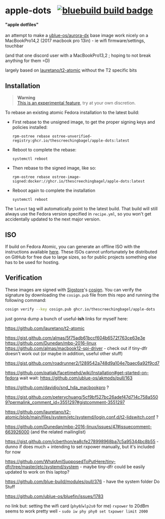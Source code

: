 # apple-dots &nbsp; [![bluebuild build badge](https://github.com/thescreechingbagel/apple-dots/actions/workflows/build.yml/badge.svg)](https://github.com/thescreechingbagel/apple-dots/actions/workflows/build.yml)

#### "apple dotfiles"

an attempt to make a [ublue-os/aurora-dx](https://github.com/ublue-os/aurora) base image work nicely on a MacBookPro14,2 (2017 macbook pro 13in) - ie wifi firmware/settings, touchbar

(and that one discord user with a MacBookPro13,2 ; hoping to not break anything for them =D)

largely based on [lauretano/t2-atomic](https://github.com/lauretano/t2-atomic) without the T2 specific bits

## Installation

> **Warning**  
> [This is an experimental feature](https://www.fedoraproject.org/wiki/Changes/OstreeNativeContainerStable), try at your own discretion.

To rebase an existing atomic Fedora installation to the latest build:

- First rebase to the unsigned image, to get the proper signing keys and policies installed:
  ```
  rpm-ostree rebase ostree-unverified-registry:ghcr.io/thescreechingbagel/apple-dots:latest
  ```
- Reboot to complete the rebase:
  ```
  systemctl reboot
  ```
- Then rebase to the signed image, like so:
  ```
  rpm-ostree rebase ostree-image-signed:docker://ghcr.io/thescreechingbagel/apple-dots:latest
  ```
- Reboot again to complete the installation
  ```
  systemctl reboot
  ```

The `latest` tag will automatically point to the latest build. That build will still always use the Fedora version specified in `recipe.yml`, so you won't get accidentally updated to the next major version.

## ISO

If build on Fedora Atomic, you can generate an offline ISO with the instructions available [here](https://blue-build.org/learn/universal-blue/#fresh-install-from-an-iso). These ISOs cannot unfortunately be distributed on GitHub for free due to large sizes, so for public projects something else has to be used for hosting.

## Verification

These images are signed with [Sigstore](https://www.sigstore.dev/)'s [cosign](https://github.com/sigstore/cosign). You can verify the signature by downloading the `cosign.pub` file from this repo and running the following command:

```bash
cosign verify --key cosign.pub ghcr.io/thescreechingbagel/apple-dots
```







just gonna dump a bunch of useful-**ish** links for myself here:

https://github.com/lauretano/t2-atomic

https://gist.github.com/almas/5f75adb61bccf604b6572f763ce63e3e  
https://github.com/Dunedan/mbp-2016-linux  
https://github.com/almas/macbook12-spi-driver  - check out if tiny-dfr doesn't work out (or maybe in addition, useful other stuff)  

https://gist.github.com/roadrunner2/1289542a748d9a104e7baec6a92f9cd7

https://github.com/patjak/facetimehd/wiki/Installation#get-started-on-fedora wait wait: https://github.com/ublue-os/akmods/pull/163

https://github.com/davidjo/snd_hda_macbookpro ?

https://gist.github.com/peterychuang/5cf9bf527bc26adef47d714c758a5509?permalink_comment_id=3551297#gistcomment-3551297

https://github.com/lauretano/t2-atomic/blob/main/files/system/etc/systemd/login.conf.d/t2-lidswitch.conf ?

https://github.com/Dunedan/mbp-2016-linux/issues/47#issuecomment-663926000 (and the related mailinglist)

https://gist.github.com/jcberthon/ea8cfe278998968ba7c5a95344bc8b55 - dunno if does much + intending to set rxpower manually, but it's included for now

https://github.com/WhatAmISupposedToPutHere/tiny-dfr/tree/master/etc/systemd/system - maybe tiny-dfr could be easily updated to work on this laptop?

https://github.com/blue-build/modules/pull/376 - have the system folder Do Stuff

https://github.com/ublue-os/bluefin/issues/1783



no link but: setting the wifi card (`phy0`/`wlp2s0` for me) `rxpower` to 20dBm seems to work pretty well - `sudo iw phy phy0 set txpower limit 2000`


